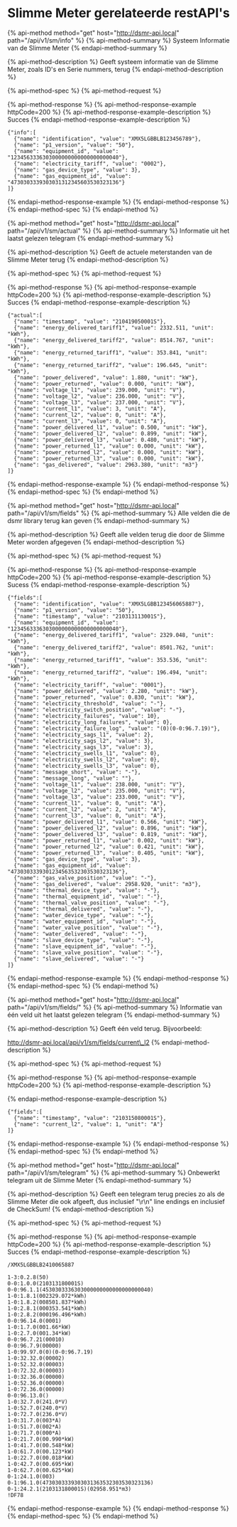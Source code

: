 # Slimme Meter gerelateerde restAPI's

{% api-method method="get" host="http://dsmr-api.local" path="/api/v1/sm/info" %}
{% api-method-summary %}
Systeem Informatie van de Slimme Meter
{% endapi-method-summary %}

{% api-method-description %}
Geeft systeem informatie van de Slimme Meter, zoals ID's en Serie nummers, terug
{% endapi-method-description %}

{% api-method-spec %}
{% api-method-request %}

{% api-method-response %}
{% api-method-response-example httpCode=200 %}
{% api-method-response-example-description %}
Succes
{% endapi-method-response-example-description %}

```
{"info":[
  {"name": "identification", "value": "XMX5LGBBLB123456789"},
  {"name": "p1_version", "value": "50"},
  {"name": "equipment_id", "value": "1234563336303000000000000000000040"},
  {"name": "electricity_tariff", "value": "0002"},
  {"name": "gas_device_type", "value": 3},
  {"name": "gas_equipment_id", "value": "4730303339303031312345603530323136"}
]}
```
{% endapi-method-response-example %}
{% endapi-method-response %}
{% endapi-method-spec %}
{% endapi-method %}

{% api-method method="get" host="http://dsmr-api.local" path="/api/v1/sm/actual" %}
{% api-method-summary %}
Informatie uit het laatst gelezen telegram
{% endapi-method-summary %}

{% api-method-description %}
Geeft de actuele meterstanden van de Slimme Meter terug
{% endapi-method-description %}

{% api-method-spec %}
{% api-method-request %}

{% api-method-response %}
{% api-method-response-example httpCode=200 %}
{% api-method-response-example-description %}
Succes
{% endapi-method-response-example-description %}

```
{"actual":[
  {"name": "timestamp", "value": "210419050001S"},
  {"name": "energy_delivered_tariff1", "value": 2332.511, "unit": "kWh"},
  {"name": "energy_delivered_tariff2", "value": 8514.767, "unit": "kWh"},
  {"name": "energy_returned_tariff1", "value": 353.841, "unit": "kWh"},
  {"name": "energy_returned_tariff2", "value": 196.645, "unit": "kWh"},
  {"name": "power_delivered", "value": 1.880, "unit": "kW"},
  {"name": "power_returned", "value": 0.000, "unit": "kW"},
  {"name": "voltage_l1", "value": 239.000, "unit": "V"},
  {"name": "voltage_l2", "value": 236.000, "unit": "V"},
  {"name": "voltage_l3", "value": 237.000, "unit": "V"},
  {"name": "current_l1", "value": 3, "unit": "A"},
  {"name": "current_l2", "value": 0, "unit": "A"},
  {"name": "current_l3", "value": 0, "unit": "A"},
  {"name": "power_delivered_l1", "value": 0.500, "unit": "kW"},
  {"name": "power_delivered_l2", "value": 0.899, "unit": "kW"},
  {"name": "power_delivered_l3", "value": 0.480, "unit": "kW"},
  {"name": "power_returned_l1", "value": 0.000, "unit": "kW"},
  {"name": "power_returned_l2", "value": 0.000, "unit": "kW"},
  {"name": "power_returned_l3", "value": 0.000, "unit": "kW"},
  {"name": "gas_delivered", "value": 2963.380, "unit": "m3"}
]}
```
{% endapi-method-response-example %}
{% endapi-method-response %}
{% endapi-method-spec %}
{% endapi-method %}

{% api-method method="get" host="http://dsmr-api.local" path="/api/v1/sm/fields" %}
{% api-method-summary %}
Alle velden die de dsmr library terug kan geven
{% endapi-method-summary %}

{% api-method-description %}
Geeft alle velden terug die door de Slimme Meter worden afgegeven
{% endapi-method-description %}

{% api-method-spec %}
{% api-method-request %}

{% api-method-response %}
{% api-method-response-example httpCode=200 %}
{% api-method-response-example-description %}
Sucess
{% endapi-method-response-example-description %}

```
{"fields":[
  {"name": "identification", "value": "XMX5LGBB123456065887"},
  {"name": "p1_version", "value": "50"},
  {"name": "timestamp", "value": "210313113001S"},
  {"name": "equipment_id", "value": "1234563336303000000000000000000040"},
  {"name": "energy_delivered_tariff1", "value": 2329.048, "unit": "kWh"},
  {"name": "energy_delivered_tariff2", "value": 8501.762, "unit": "kWh"},
  {"name": "energy_returned_tariff1", "value": 353.536, "unit": "kWh"},
  {"name": "energy_returned_tariff2", "value": 196.494, "unit": "kWh"},
  {"name": "electricity_tariff", "value": "0001"},
  {"name": "power_delivered", "value": 2.280, "unit": "kW"},
  {"name": "power_returned", "value": 0.830, "unit": "kW"},
  {"name": "electricity_threshold", "value": "-"},
  {"name": "electricity_switch_position", "value": "-"},
  {"name": "electricity_failures", "value": 10},
  {"name": "electricity_long_failures", "value": 0},
  {"name": "electricity_failure_log", "value": "(0)(0-0:96.7.19)"},
  {"name": "electricity_sags_l1", "value": 2},
  {"name": "electricity_sags_l2", "value": 3},
  {"name": "electricity_sags_l3", "value": 3},
  {"name": "electricity_swells_l1", "value": 0},
  {"name": "electricity_swells_l2", "value": 0},
  {"name": "electricity_swells_l3", "value": 0},
  {"name": "message_short", "value": "-"},
  {"name": "message_long", "value": ""},
  {"name": "voltage_l1", "value": 238.000, "unit": "V"},
  {"name": "voltage_l2", "value": 235.000, "unit": "V"},
  {"name": "voltage_l3", "value": 233.000, "unit": "V"},
  {"name": "current_l1", "value": 0, "unit": "A"},
  {"name": "current_l2", "value": 2, "unit": "A"},
  {"name": "current_l3", "value": 0, "unit": "A"},
  {"name": "power_delivered_l1", "value": 0.566, "unit": "kW"},
  {"name": "power_delivered_l2", "value": 0.896, "unit": "kW"},
  {"name": "power_delivered_l3", "value": 0.819, "unit": "kW"},
  {"name": "power_returned_l1", "value": 0.002, "unit": "kW"},
  {"name": "power_returned_l2", "value": 0.421, "unit": "kW"},
  {"name": "power_returned_l3", "value": 0.405, "unit": "kW"},
  {"name": "gas_device_type", "value": 3},
  {"name": "gas_equipment_id", "value": "4730303339301234563532303530323136"},
  {"name": "gas_valve_position", "value": "-"},
  {"name": "gas_delivered", "value": 2958.920, "unit": "m3"},
  {"name": "thermal_device_type", "value": "-"},
  {"name": "thermal_equipment_id", "value": "-"},
  {"name": "thermal_valve_position", "value": "-"},
  {"name": "thermal_delivered", "value": "-"},
  {"name": "water_device_type", "value": "-"},
  {"name": "water_equipment_id", "value": "-"},
  {"name": "water_valve_position", "value": "-"},
  {"name": "water_delivered", "value": "-"},
  {"name": "slave_device_type", "value": "-"},
  {"name": "slave_equipment_id", "value": "-"},
  {"name": "slave_valve_position", "value": "-"},
  {"name": "slave_delivered", "value": "-"}
]}
```
{% endapi-method-response-example %}
{% endapi-method-response %}
{% endapi-method-spec %}
{% endapi-method %}

{% api-method method="get" host="http://dsmr-api.local" path="/api/v1/sm/fields/<fieldName>" %}
{% api-method-summary %}
Informatie van één veld uit het laatst gelezen telegram
{% endapi-method-summary %}

{% api-method-description %}
Geeft één veld terug. Bijvoorbeeld:  
  
http://dsmr-api.local/api/v1/sm/fields/current\_l2
{% endapi-method-description %}

{% api-method-spec %}
{% api-method-request %}

{% api-method-response %}
{% api-method-response-example httpCode=200 %}
{% api-method-response-example-description %}

{% endapi-method-response-example-description %}

```
{"fields":[
  {"name": "timestamp", "value": "210315080001S"},
  {"name": "current_l2", "value": 1, "unit": "A"}
]}
```
{% endapi-method-response-example %}
{% endapi-method-response %}
{% endapi-method-spec %}
{% endapi-method %}

{% api-method method="get" host="http://dsmr-api.local" path="/api/v1/sm/telegram" %}
{% api-method-summary %}
Onbewerkt telegram uit de Slimme Meter
{% endapi-method-summary %}

{% api-method-description %}
Geeft een telegram terug precies zo als de Slimme Meter die ook afgeeft, dus inclusief "\r\n" line endings en inclusief de CheckSum!
{% endapi-method-description %}

{% api-method-spec %}
{% api-method-request %}

{% api-method-response %}
{% api-method-response-example httpCode=200 %}
{% api-method-response-example-description %}
Succes
{% endapi-method-response-example-description %}

```
/XMX5LGBBLB2410065887

1-3:0.2.8(50)
0-0:1.0.0(210313180001S)
0-0:96.1.1(4530303336303000000000000000000040)
1-0:1.8.1(002329.072*kWh)
1-0:1.8.2(008501.837*kWh)
1-0:2.8.1(000353.541*kWh)
1-0:2.8.2(000196.496*kWh)
0-0:96.14.0(0001)
1-0:1.7.0(001.66*kW)
1-0:2.7.0(001.34*kW)
0-0:96.7.21(00010)
0-0:96.7.9(00000)
1-0:99.97.0(0)(0-0:96.7.19)
1-0:32.32.0(00002)
1-0:52.32.0(00003)
1-0:72.32.0(00003)
1-0:32.36.0(00000)
1-0:52.36.0(00000)
1-0:72.36.0(00000)
0-0:96.13.0()
1-0:32.7.0(241.0*V)
1-0:52.7.0(240.0*V)
1-0:72.7.0(236.0*V)
1-0:31.7.0(003*A)
1-0:51.7.0(002*A)
1-0:71.7.0(000*A)
1-0:21.7.0(00.990*kW)
1-0:41.7.0(00.548*kW)
1-0:61.7.0(00.123*kW)
1-0:22.7.0(00.018*kW)
1-0:42.7.0(00.695*kW)
1-0:62.7.0(00.625*kW)
0-1:24.1.0(003)
0-1:96.1.0(4730303339303031363532303530323136)
0-1:24.2.1(210313180001S)(02958.951*m3)
!DF78
```
{% endapi-method-response-example %}
{% endapi-method-response %}
{% endapi-method-spec %}
{% endapi-method %}

